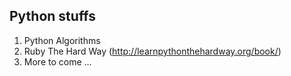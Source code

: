 Python stuffs
----
  1. Python Algorithms
  2. Ruby The Hard Way (http://learnpythonthehardway.org/book/)
  3. More to come ...
